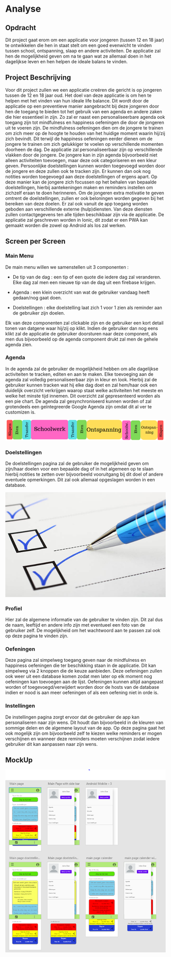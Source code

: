 # Analyse

## Opdracht
Dit project gaat erom om een applicatie voor jongeren (tussen 12 en 18 jaar) te ontwikkelen die hen in staat stelt om een goed evenwicht te vinden tussen school, ontspanning, slaap en andere activiteiten. De applicatie zal hen de mogelijkheid geven om na te gaan wat ze allemaal doen in het dagelijkse leven en hen helpen de ideale balans te vinden.


## Project Beschrijving
Voor dit project zullen we een applicatie creëren die gericht is op jongeren tussen de 12 en 18 jaar oud. Het doel van deze applicatie is om hen te helpen met het vinden van hun ideale life balance. Dit wordt door de applicatie op een preventieve manier aangebracht bij deze jongeren door hen de toegang te bieden tot het gebruik van een agenda en andere zaken die hier essentieel in zijn. 
Zo zal er naast een personaliseerbare agenda ook toegang zijn tot mindfulness en happiness oefeningen die door de jongeren uit te voeren zijn.
De mindfulness oefeningen dien om de jongere te trainen om zich meer op de hoogte te houden van het huidige moment waarin hij/zij zich bevindt. Dit terwijl de happiness oefeningen eerder dienen om de jongere te trainen om zich gelukkiger te voelen op verschillende momenten doorheen de dag.
De applicatie zal personaliseerbaar zijn op verschillende vlakken door de jongere. De jongere kan in zijn agenda bijvoorbeeld niet alleen activiteiten toevoegen, maar deze ook categoriseren en een kleur geven. Persoonlijke doelstellingen kunnen worden toegevoegd worden door de jongere en deze zullen ook te tracken zijn. Er kunnen dan ook nog notities worden toegevoegd aan deze doelstellingen of ergens apart. Op deze manier kan de jongere zich focussen op het behalen van bepaalde doelstellingen, hierbij aantekeningen maken en reminders instellen om zichzelf eraan te doen herinneren.
Om de jongeren extra motivatie te geven omtrent de doelstellingen, zullen er ook beloningen worden gegeven bij het bereiken van deze doelen.
Er zal ook vanuit de app toegang worden geboden aan verschillende externe (hulp)diensten. Van deze diensten zullen contactgegevens ten alle tijden beschikbaar zijn via de applicatie.
De applicatie zal geschreven worden in Ionic, dit zodat er een PWA kan gemaakt worden die zowel op Android als Ios zal werken.

## Screen per Screen

### Main Menu
De main menu willen we samenstellen uit 3 componenten :

* De tip van de dag : een tip of een quote die iedere dag zal veranderen. Elke dag zal men een nieuwe tip van de dag uit een firebase krijgen.

* Agenda : een klein overzicht van wat de gebruiker vandaag heeft gedaan/nog gaat doen.

* Doelstellingen : elke doelstelling laat zich 1 voor 1 zien als reminder aan de gebruiker zijn doelen.

Elk van deze componenten zal clickable zijn en de gebruiker een kort detail tonen van datgene waar hij/zij op klikt. Indien de gebruiker dan nog eens klikt zal de applicatie de gebruiker doorsturen naar deze component, als men dus bijvoorbeeld op de agenda component drukt zal men de gehele agenda zien.

### Agenda
In de agenda zal de gebruiker de mogelijkheid hebben om alle dagelijkse activiteiten te tracken, editen en aan te maken. Elke toevoeging aan de agenda zal volledig personaliseerbaar zijn in kleur en look. Hierbij zal de gebruiker kunnen tracken wat hij elke dag doet en zal hem/haar ook een duidelijk overzicht verkrijgen waarop staat welke activiteiten het meeste en welke het minste tijd innemen. Dit overzicht zal gepresenteerd worden als een pie chart. De agenda zal gesynchroniseerd kunnen worden of zal grotendeels een geïntegreerde Google Agenda zijn omdat dit al ver te customizen is.

![TimeManagementIdee](./img/time_management.PNG)
    

### Doelstellingen
De doelstellingen pagina zal de gebruiker de mogelijkheid geven om zijn/haar doelen voor een bepaalde dag of in het algemeen op te slaan hierbij notities te zetten over bijvoorbeeld vooruitgang bij dit doel of andere eventuele opmerkingen. Dit zal ook allemaal opgeslagen worden in een database. 

![Doelstellingen](./img/Checklist.jpg)
   

### Profiel
Hier zal de algemene informatie van de gebruiker te vinden zijn. Dit zal dus de naam, leeftijd en andere info zijn met eventueel een foto van de gebruiker zelf. De mogelijkheid om het wachtwoord aan te passen zal ook op deze pagina te vinden zijn.


### Oefeningen
Deze pagina zal simpelweg toegang geven naar de mindfulness en happiness oefeningen die ter beschikking staan in de applicatie. Dit kan simpelweg via 2 knoppen die de keuze aanbieden. Deze oefeningen zullen ook weer uit een database komen zodat men later op elk moment nog oefeningen kan toevoegen aan de lijst. Oefeningen kunnen altijd aangepast worden of toegevoegd/verwijdert worden door de hosts van de database indien er nood is aan meer oefeningen of als een oefening niet in orde is.


### Instellingen
De instellingen pagina zorgt ervoor dat de gebruiker de app kan personaliseren naar zijn wens. Dit houdt dan bijvoorbeeld in de kleuren van sommige delen en de algemene layout van de app. Op deze pagina gaat het ook mogelijk zijn om bijvoorbeeld zelf te kiezen welke reminders er mogen verschijnen en wanneer deze reminders moeten verschijnen zodat iedere gebruiker dit kan aanpassen naar zijn wens.


## MockUp

![Moq](./img/Moq.png)
